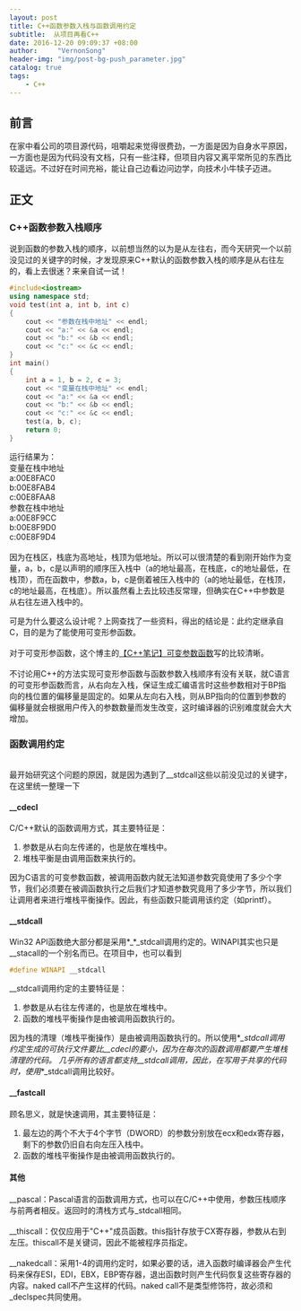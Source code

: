 ```yaml
---
layout: post
title: C++函数参数入栈与函数调用约定
subtitle:  从项目再看C++
date: 2016-12-20 09:09:37 +08:00
author:     "VernonSong"
header-img: "img/post-bg-push_parameter.jpg"
catalog: true
tags:
    - C++
---
```

## 前言
在家中看公司的项目源代码，咀嚼起来觉得很费劲，一方面是因为自身水平原因，一方面也是因为代码没有文档，只有一些注释，但项目内容又离平常所见的东西比较遥远。不过好在时间充裕，能让自己边看边问边学，向技术小牛犊子迈进。

## 正文

### C++函数参数入栈顺序
说到函数的参数入栈的顺序，以前想当然的以为是从左往右，而今天研究一个以前没见过的关键字的时候，才发现原来C++默认的函数参数入栈的顺序是从右往左的，看上去很迷？来亲自试一试！

```cpp
#include<iostream>
using namespace std;
void test(int a, int b, int c)
{
	cout << "参数在栈中地址" << endl;
	cout << "a:" << &a << endl;
	cout << "b:" << &b << endl;
	cout << "c:" << &c << endl;
}
int main()
{
	int a = 1, b = 2, c = 3;
	cout << "变量在栈中地址" << endl;
	cout << "a:" << &a << endl;
	cout << "b:" << &b << endl;
	cout << "c:" << &c << endl;
	test(a, b, c);
	return 0;
}
```
 运行结果为：
<br>变量在栈中地址
<br>a:00E8FAC0
<br>b:00E8FAB4
<br>c:00E8FAA8
<br>参数在栈中地址
<br>a:00E8F9CC
<br>b:00E8F9D0
<br>c:00E8F9D4
<br>
<br>因为在栈区，栈底为高地址，栈顶为低地址。所以可以很清楚的看到刚开始作为变量，a，b，c是以声明的顺序压入栈中（a的地址最高，在栈底，c的地址最低，在栈顶），而在函数中，参数a，b，c是倒着被压入栈中的（a的地址最低，在栈顶，c的地址最高，在栈底）。所以虽然看上去比较违反常理，但确实在C++中参数是从右往左进入栈中的。

可是为什么要这么设计呢？上网查找了一些资料，得出的结论是：此约定继承自C，目的是为了能使用可变形参函数。
<br>
<br>对于可变形参函数，这个博主的[【C++笔记】可变参数函数](http://blog.csdn.net/qq_35280514/article/details/51637920)写的比较清晰。
<br>
<br>不讨论用C++的方法实现可变形参函数与函数参数入栈顺序有没有关联，就C语言的可变形参函数而言，从右向左入栈，保证生成汇编语言时这些参数相对于BP指向的栈位置的偏移量是固定的。如果从左向右入栈，则从BP指向的位置到参数的偏移量就会根据用户传入的参数数量而发生改变，这时编译器的识别难度就会大大增加。

### 函数调用约定
<br>最开始研究这个问题的原因，就是因为遇到了__stdcall这些以前没见过的关键字，在这里统一整理一下

#### __cdecl
C/C++默认的函数调用方式，其主要特征是：
1. 参数是从右向左传递的，也是放在堆栈中。
2. 堆栈平衡是由调用函数来执行的。

因为C语言的可变参数函数，被调用函数内就无法知道参数究竟使用了多少个字节，我们必须要在被调函数执行之后我们才知道参数究竟用了多少字节，所以我们让调用者来进行堆栈平衡操作。因此，有些函数只能调用该约定（如printf）。

#### __stdcall
Win32 API函数绝大部分都是采用*_*_stdcall调用约定的。WINAPI其实也只是__stacall的一个别名而已。在项目中，也可以看到

```cpp
#define WINAPI __stdcall
```
__stdcall调用约定的主要特征是：
1. 参数是从右往左传递的，也是放在堆栈中。
2. 函数的堆栈平衡操作是由被调用函数执行的。

因为栈的清理（堆栈平衡操作）是由被调用函数执行的。所以使用*_*_stdcall调用约定生成的可执行文件要比__cdecl的要小，因为在每次的函数调用都要产生堆栈清理的代码。
几乎所有的语言都支持__stdcall调用，因此，在写用于共享的代码时，使用*_*_stdcall调用比较好。

#### __fastcall
顾名思义，就是快速调用，其主要特征是：
1. 最左边的两个不大于4个字节（DWORD）的参数分别放在ecx和edx寄存器，剩下的参数仍旧自右向左压入栈中。
2. 函数的堆栈平衡操作是由被调用函数执行的。

#### 其他
__pascal：Pascal语言的函数调用方式，也可以在C/C++中使用，参数压栈顺序与前两者相反。返回时的清栈方式与_stdcall相同。
<br>
<br>__thiscall：仅仅应用于"C++"成员函数。this指针存放于CX寄存器，参数从右到左压。thiscall不是关键词，因此不能被程序员指定。
<br>
<br>__nakedcall：采用1-4的调用约定时，如果必要的话，进入函数时编译器会产生代码来保存ESI，EDI，EBX，EBP寄存器，退出函数时则产生代码恢复这些寄存器的内容。naked call不产生这样的代码。naked call不是类型修饰符，故必须和_declspec共同使用。